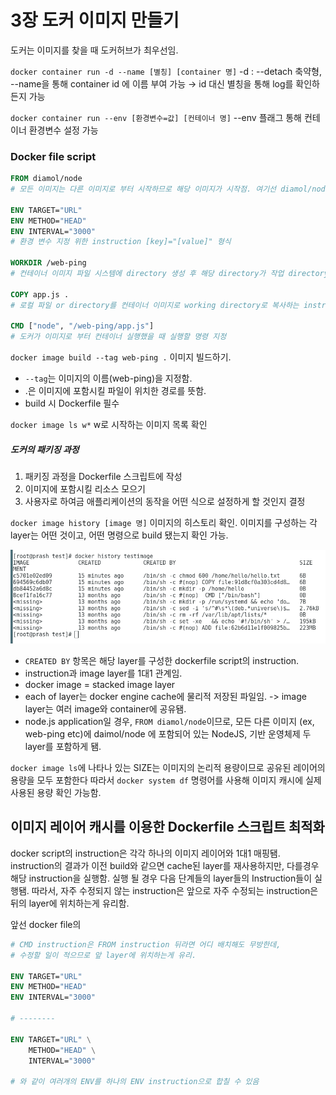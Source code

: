 # 3장 도커 이미지 만들기

도커는 이미지를 찾을 때 도커허브가 최우선임.

`docker container run -d --name [별칭] [container 명]` -d : --detach 축약형, --name을 통해 container id 에 이름 부여 가능 → id 대신 별칭을 통해 log를 확인하든지 가능

`docker container run --env [환경변수=값] [컨테이너 명]` --env 플래그 통해 컨테이너 환경변수 설정 가능

### Docker file script

``` dockerfile
FROM diamol/node 
# 모든 이미지는 다른 이미지로 부터 시작하므로 해당 이미지가 시작점. 여기선 diamol/node 가 필요한 런타임 node.js 설치 됌.

ENV TARGET="URL" 
ENV METHOD="HEAD"
ENV INTERVAL="3000"
# 환경 변수 지정 위한 instruction [key]="[value]" 형식

WORKDIR /web-ping 
# 컨테이너 이미지 파일 시스템에 directory 생성 후 해당 directory가 작업 directory로 지정

COPY app.js . 
# 로컬 파일 or directory를 컨테이너 이미지로 working directory로 복사하는 instruction. [원본경로] [복사경로] 형식

CMD ["node", "/web-ping/app.js"] 
# 도커가 이미지로 부터 컨테이너 실행했을 때 실행할 명령 지정
```

`docker image build --tag web-ping .` 이미지 빌드하기.
- `--tag`는 이미지의 이름(web-ping)을 지정함.
- .은 이미지에 포함시킬 파일이 위치한 경로를 뜻함. 
- build 시 Dockerfile 필수

`docker image ls w*` w로 시작하는 이미지 목록 확인

##### 도커의 패키징 과정
1. 패키징 과정을 Dockerfile 스크립트에 작성
2. 이미지에 포함시킬 리소스 모으기
3. 사용자로 하여금 애플리케이션의 동작을 어떤 식으로 설정하게 할 것인지 결정

`docker image history [image 명]` 이미지의 히스토리 확인. 이미지를 구성하는 각 layer는 어떤 것이고, 어떤 명령으로 build 됐는지 확인 가능.

![img](https://raw.githubusercontent.com/Prashansa-K/Docker/master/Writing%20Dockerfiles/layering3.png)

- `CREATED BY` 항목은 해당 layer를 구성한 dockerfile script의 instruction.
- instruction과 image layer를 1대1 관계임.
- docker image = stacked image layer
- each of layer는 docker engine cache에 물리적 저장된 파일임. -> image layer는 여러 image와 container에 공유됌.
- node.js application일 경우, `FROM diamol/node`이므로, 모든 다른 이미지 (ex, web-ping etc)에 daimol/node 에 포함되어 있는 NodeJS, 기반 운영체제 두 layer를 포함하게 됌.

`docker image ls`에 나타나   있는 SIZE는 이미지의 논리적 용량이므로 공유된 레이어의 용량을 모두 포함한다 따라서 `docker system df` 명령어를 사용해 이미지 캐시에 실제 사용된 용량 확인 가능함.

## 이미지 레이어 캐시를 이용한 Dockerfile 스크립트 최적화

docker script의 instruction은 각각 하나의 이미지 레이어와 1대1 매핑됌.
instruction의 결과가 이전 build와 같으면 cache된 layer를 재사용하지만, 다를경우 해당 instruction을 실행함.
실행 될 경우 다음 단계들의 layer들의 Instruction들이 실행됌. 따라서, 자주 수정되지 않는 instruction은 앞으로 자주 수정되는 instruction은 뒤의 layer에 위치하는게 유리함.

앞선 docker file의 
```dockerfile
# CMD instruction은 FROM instruction 뒤라면 어디 배치해도 무방한데, 
# 수정할 일이 적으므로 앞 layer에 위치하는게 유리.

ENV TARGET="URL" 
ENV METHOD="HEAD"
ENV INTERVAL="3000"

# --------

ENV TARGET="URL" \
    METHOD="HEAD" \
    INTERVAL="3000"
    
# 와 같이 여러개의 ENV를 하나의 ENV instruction으로 합칠 수 있음
```

